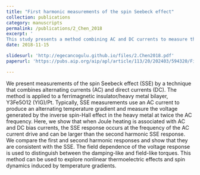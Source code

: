 ```yaml
---
title: "First harmonic measurements of the spin Seebeck effect"
collection: publications
category: manuscripts
permalink: /publications/2_Chen_2018
excerpt: '
This study presents a method combining AC and DC currents to measure the spin Seebeck effect (SSE) in YIG/Pt bilayers, showing that this approach enhances the SSE response and allows for exploration of nonlinear thermoelectric effects and spin dynamics under temperature gradients.'
date: 2018-11-15

slidesurl: 'http://egecancogulu.github.io/files/2.Chen2018.pdf'
paperurl: 'https://pubs.aip.org/aip/apl/article/113/20/202403/594320/First-harmonic-measurements-of-the-spin-Seebeck'

---
```


We present measurements of the spin Seebeck effect (SSE) by a technique that combines alternating currents (AC) and direct currents (DC). The method is applied to a ferrimagnetic insulator/heavy metal bilayer, Y3Fe5O12 (YIG)/Pt. Typically, SSE measurements use an AC current to produce an alternating temperature gradient and measure the voltage generated by the inverse spin-Hall effect in the heavy metal at twice the AC frequency. Here, we show that when Joule heating is associated with AC and DC bias currents, the SSE response occurs at the frequency of the AC current drive and can be larger than the second harmonic SSE response. We compare the first and second harmonic responses and show that they are consistent with the SSE. The field dependence of the voltage response is used to distinguish between the damping-like and field-like torques. This method can be used to explore nonlinear thermoelectric effects and spin dynamics induced by temperature gradients.

